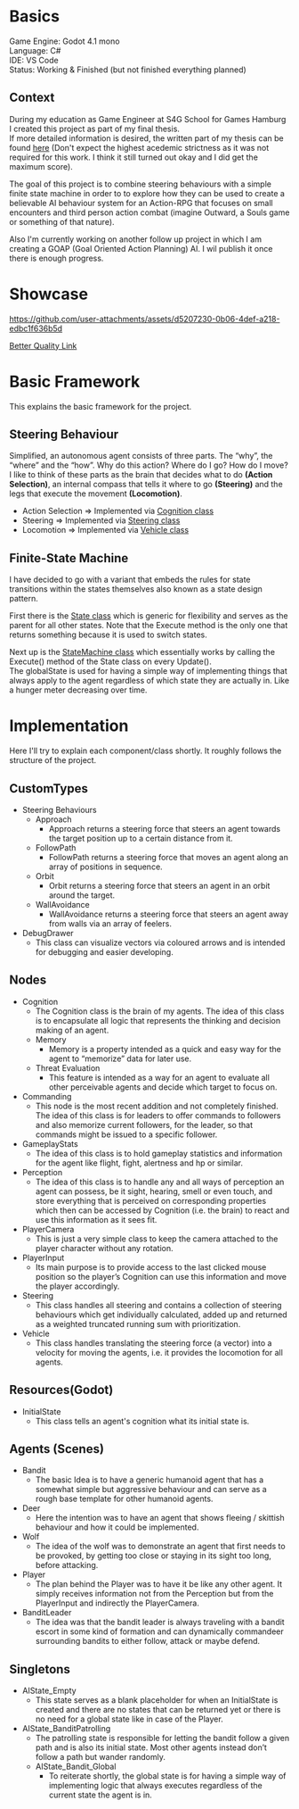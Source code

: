 # Basics
Game Engine: Godot 4.1 mono  
Language: C#  
IDE: VS Code  
Status: Working & Finished (but not finished everything planned)  

## Context
During my education as Game Engineer at S4G School for Games Hamburg I created this project as part of my final thesis.  
If more detailed information is desired, the written part of my thesis can be found [here](https://docs.google.com/document/d/1TaqpgCDXjyLnH98ccysHczYeL2GXz1UuKVceg6GqspY/edit?usp=sharing) (Don't expect the highest acedemic strictness as it was not required for this work. I think it still turned out okay and I did get the maximum score).
 
The goal of this project is to combine steering behaviours with a simple finite state machine in order to to explore how they can be used to create a believable AI behaviour system for an Action-RPG that focuses on small encounters and third person action combat (imagine Outward, a Souls game or something of that nature).

Also I'm currently working on another follow up project in which I am creating a GOAP (Goal Oriented Action Planning) AI. I wil publish it once there is enough progress.

# Showcase
https://github.com/user-attachments/assets/d5207230-0b06-4def-a218-edbc1f636b5d

[Better Quality Link](https://drive.google.com/file/d/1JAko0W-VNtZXy5gSlPrsZiTP0O_p7gT6/view?usp=drive_link)

# Basic Framework
This explains the basic framework for the project.  

## Steering Behaviour
Simplified, an autonomous agent consists of three parts. The “why”, the “where” and the “how”. Why do this action? Where do I go? How do I move? I like to think of these parts as the brain that decides what to do **(Action Selection)**, an internal compass that tells it where to go **(Steering)** and the legs that execute the movement **(Locomotion)**.

- Action Selection => Implemented via [Cognition class](https://github.com/Desponark/SimpleAI/blob/main/Nodes/Cognition.cs)
- Steering => Implemented via [Steering class](https://github.com/Desponark/SimpleAI/blob/main/Nodes/Steering.cs)
- Locomotion => Implemented via [Vehicle class](https://github.com/Desponark/SimpleAI/blob/main/Nodes/Vehicle.cs)


## Finite-State Machine
I have decided to go with a variant that embeds the rules for state transitions within the states themselves also known as a state design pattern.  

First there is the [State class](https://github.com/Desponark/SimpleAI/blob/main/CustomTypes/AI/State.cs) which is generic for flexibility and serves as the parent for all other states. Note that the Execute method is the only one that returns something because it is used to switch states.  

Next up is the [StateMachine class](https://github.com/Desponark/SimpleAI/blob/main/CustomTypes/AI/StateMachine.cs) which essentially works by calling the Execute() method of the State class on every Update().  
The globalState is used for having a simple way of implementing things that always apply to the agent regardless of which state they are actually in. Like a hunger meter decreasing over time.

# Implementation
Here I'll try to explain each component/class shortly. It roughly follows the structure of the project.

## CustomTypes
- Steering Behaviours
  - Approach
    - Approach returns a steering force that steers an agent towards the target position up to a certain distance from it.
  - FollowPath
    - FollowPath returns a steering force that moves an agent along an array of positions in sequence.
  - Orbit
    - Orbit returns a steering force that steers an agent in an orbit around the target.
  - WallAvoidance
    - WallAvoidance returns a steering force that steers an agent away from walls via an array of feelers.
- DebugDrawer
  - This class can visualize vectors via coloured arrows and is intended for debugging and easier developing.
## Nodes
- Cognition
  - The Cognition class is the brain of my agents. The idea of this class is to encapsulate all logic that represents the thinking and decision making of an agent.
  - Memory
    - Memory is a property intended as a quick and easy way for the agent to “memorize” data for later use.
  - Threat Evaluation
    - This feature is intended as a way for an agent to evaluate all other perceivable agents and decide which target to focus on.
- Commanding
  - This node is the most recent addition and not completely finished.
The idea of this class is for leaders to offer commands to followers and also memorize current followers, for the leader, so that commands might be issued to a specific follower.
- GameplayStats
  - The idea of this class is to hold gameplay statistics and information for the agent like flight, fight, alertness and hp or similar.
- Perception
  - The idea of this class is to handle any and all ways of perception an agent can possess, be it sight, hearing, smell or even touch, and store everything that is perceived on corresponding properties which then can be accessed by Cognition (i.e. the brain) to react and use this information as it sees fit.
- PlayerCamera
  - This is just a very simple class to keep the camera attached to the player character without any rotation.
- PlayerInput
  - Its main purpose is to provide access to the last clicked mouse position so the player’s Cognition can use this information and move the player accordingly.
- Steering
  - This class handles all steering and contains a collection of steering behaviours which get individually calculated, added up and returned as a weighted truncated running sum with prioritization.
- Vehicle
  - This class handles translating the steering force (a vector) into a velocity for moving the agents, i.e. it provides the locomotion for all agents.
## Resources(Godot)
- InitialState
  - This class tells an agent's cognition what its initial state is.
## Agents (Scenes)
- Bandit
  - The basic Idea is to have a generic humanoid agent that has a somewhat simple but aggressive behaviour and can serve as a rough base template for other humanoid agents.
- Deer
  - Here the intention was to have an agent that shows fleeing / skittish behaviour and how it could be implemented.
- Wolf
  - The idea of the wolf was to demonstrate an agent that first needs to be provoked, by getting too close or staying in its sight too long, before attacking.
- Player
  - The plan behind the Player was to have it be like any other agent. It simply receives information not from the Perception but from the PlayerInput and indirectly the PlayerCamera.
- BanditLeader
  - The idea was that the bandit leader is always traveling with a bandit escort in some kind of formation and can dynamically commandeer surrounding bandits to either follow, attack or maybe defend.
## Singletons
- AIState_Empty
  - This state serves as a blank placeholder for when an InitialState is created and there are no states that can be returned yet or there is no need for a global state like in case of the Player.
- AIState_BanditPatrolling
  - The patrolling state is responsible for letting the bandit follow a given path and is also its initial state. Most other agents instead don’t follow a path but wander randomly.
  - AIState_Bandit_Global
    - To reiterate shortly, the global state is for having a simple way of implementing logic that always executes regardless of the current state the agent is in.
